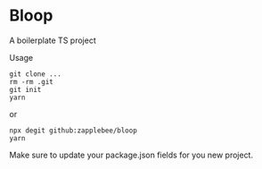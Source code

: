 # Bloop

A boilerplate TS project


Usage

```
git clone ...
rm -rm .git
git init
yarn
```

or

```
npx degit github:zapplebee/bloop
yarn
```

Make sure to update your package.json fields for you new project.
